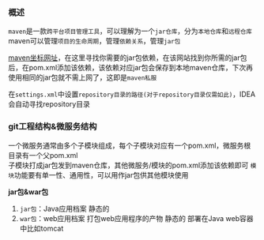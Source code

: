 ### 概述
`maven`是一款`跨平台项目管理工具`，可以理解为一个`jar仓库`，分为`本地仓库`和`远程仓库`  
maven可以管理`项目的生命周期`，管理`依赖关系`，管理`jar包`

[maven坐标网址](https://mvnrepository.com/)，在这里寻找你需要的jar包依赖，在该网站找到你所需的jar包后，在pom.xml添加该依赖，该依赖对应jar包会保存到本地maven仓库，下次再使用相同的jar包就不需上网了，这即是`maven私服`

在`settings.xml`中设置`repository目录的路径(对于repository目录仅需如此)`，IDEA会自动寻找repository目录

### git工程结构&微服务结构
一个微服务通常由多个子模块组成，每个子模块对应有一个pom.xml，微服务根目录有一个父pom.xml  
子模块打成jar包发到maven仓库，其他微服务/模块的pom.xml添加该依赖即可
`模块`功能要有单一性、通用性，可以用作jar包供其他模块使用  

**jar包&war包**  
1. `jar包`：Java应用档案 静态的
2. `war包`：web应用档案 打包web应用程序的产物 静态的 部署在Java web容器中比如tomcat
